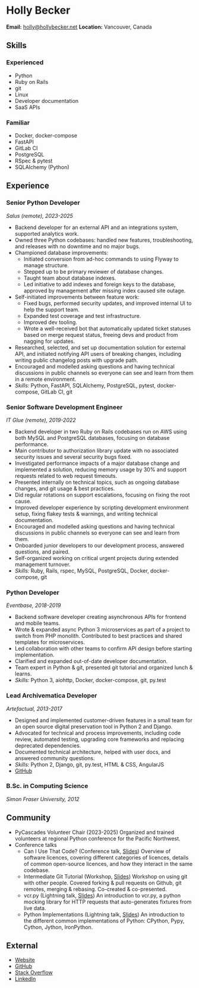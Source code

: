 # Holly Becker

**Email:** holly@hollybecker.net
**Location:** Vancouver, Canada

## Skills

### Experienced

-   Python
-   Ruby on Rails
-   git
-   Linux
-   Developer documentation
-   SaaS APIs

### Familiar

-   Docker, docker-compose
-   FastAPI
-   GitLab CI
-   PostgreSQL
-   RSpec & pytest
-   SQLAlchemy (Python)

## Experience

### Senior Python Developer

*Salus (remote), 2023-2025*

-   Backend developer for an external API and an integrations system,
    supported analytics work.
-   Owned three Python codebases: handled new features, troubleshooting,
    and releases with no downtime and no major bugs.
-   Championed database improvements:
    -   Initiated conversion from ad-hoc commands to using Flyway to
        manage structure.
    -   Stepped up to be primary reviewer of database changes.
    -   Taught team about database indexes.
    -   Led initiative to add indexes and foreign keys to the database,
        approved by management after missing index caused site outage.
-   Self-initiated improvements between feature work:
    -   Fixed bugs, performed security updates, and improved internal UI
        to help the support team.
    -   Expanded test coverage and test infrastructure.
    -   Improved dev tooling.
    -   Wrote a well-received bot that automatically updated ticket
        statuses based on merge request status, freeing devs and product
        from nagging for updates.
-   Researched, selected, and set up documentation solution for external
    API, and initiated notifying API users of breaking changes,
    including writing public changelog posts with upgrade path.
-   Encouraged and modelled asking questions and having technical
    discussions in public channels so everyone can see and learn from
    them in a remote environment.
-   *Skills:* Python, FastAPI, SQLAlchemy, PostgreSQL, pytest,
    docker-compose, GitLab CI, git

### Senior Software Development Engineer

*IT Glue (remote), 2019-2022*

-   Backend developer in two Ruby on Rails codebases run on AWS using
    both MySQL and PostgreSQL databases, focusing on database
    performance.
-   Main contributor to authorization library update with no associated
    security issues and several security bugs fixed.
-   Investigated performance impacts of a major database change and
    implemented a solution, reducing memory usage by 30% and support
    requests related to web request timeouts.
-   Presented internally on technical topics, such as ongoing database
    changes, and git usage & best practices.
-   Did regular rotations on support escalations, focusing on fixing the
    root cause.
-   Improved developer experience by scripting development environment
    setup, fixing flakey tests & warnings, and writing technical
    documentation.
-   Encouraged and modelled asking questions and having technical
    discussions in public channels so everyone can see and learn from
    them.
-   Onboarded junior developers to our development process, answered
    questions, and paired.
-   Self-organized working on critical urgent projects during extended
    management turnover.
-   *Skills:* Ruby, Rails, rspec, MySQL, PostgreSQL, Docker,
    docker-compose, git

### Python Developer

*Eventbase, 2018-2019*

-   Backend software developer creating asynchronous APIs for frontend
    and mobile teams.
-   Wrote & expanded async Python 3 microservices as part of a project
    to switch from PHP monolith. Contributed to best practices and
    shared templates for microservices.
-   Led collaboration with other teams to confirm API design before
    starting implementation.
-   Clarified and expanded out-of-date developer documentation.
-   Team expert in Python & git, presented git tutorial and organized
    lunch & learns.
-   *Skills:* Python 3, aiohttp, Docker, docker-compose, git, py.test

### Lead Archivematica Developer

*Artefactual, 2013-2017*

-   Designed and implemented customer-driven features in a small team
    for an open source digital preservation tool in Python 2 and Django.
-   Advocated for technical and process improvements, including code
    review, automated testing, upgrading core frameworks and replacing
    deprecated dependencies.
-   Documented technical architecture, helped with user docs, and
    answered community questions.
-   *Skills:* Python 2, Django, git, py.test, HTML & CSS, AngularJS
-   [GitHub](https://github.com/artefactual/)

### B.Sc. in Computing Science

*Simon Fraser University, 2012*

## Community

-   PyCascades Volunteer Chair (2023-2025) Organized and trained
    volunteers at regional Python conference for the Pacific Northwest.
-   Conference talks
    -   Can I Use That Code? (Conference talk,
        [Slides](https://docs.google.com/presentation/d/1NGAzLPPOPS6v_q8mLxjJpJphoEAfV9Cs4FEVzM9JWKs/edit?usp=sharing))
        Overview of software licences, covering different categories of
        licences, details of common open-source licences, and how they
        interact in the same codebase.
    -   Intermediate Git Tutorial (Workshop,
        [Slides](https://docs.google.com/presentation/d/1sfwfoUWerwEtzkJF7O_l7jnHsbCq-czKWIWxjoDV9QI/edit?usp=sharing))
        Workshop on using git with other people. Covered forking & pull
        requests on Github, git remotes, merging & rebasing. Co-created
        & co-presented.
    -   vcr.py (Lightning talk,
        [Slides](https://docs.google.com/presentation/d/1IHhezoU9L6Y_--O8TVjQqCkWs-BveCBtgPzymi3dfMg/edit?usp=sharing))
        An introduction to vcr.py, a python mocking library for HTTP
        requests that auto-generates fixtures from live data.
    -   Python Implementations (Lightning talk,
        [Slides](https://docs.google.com/presentation/d/1Tec9Xuw-unYWXvaacjt_uhJKKBn6P07ABiZc8Cs3h90/edit?usp=sharing))
        An introduction to the different common implementations of
        Python: CPython, Pypy, Cython, Jython, IronPython.

## External

-   [Website](http://hollybecker.net)
-   [GitHub](https://github.com/Hwesta)
-   [Stack Overflow](https://stackoverflow.com/users/2475775/hwesta)
-   [LinkedIn](https://ca.linkedin.com/in/holly-becker-586b0137)
